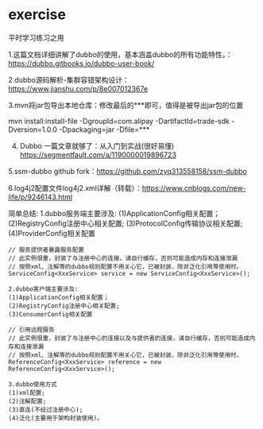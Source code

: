 # exercise
平时学习练习之用


1.这篇文档详细讲解了dubbo的使用，基本涵盖dubbo的所有功能特性。：
 https://dubbo.gitbooks.io/dubbo-user-book/
 
 2.dubbo源码解析-集群容错架构设计：
 https://www.jianshu.com/p/8e007012367e
 
 3.mvn将jar包导出本地仓库：修改最后的***即可，值得是被导出jar包的位置
 
  mvn install:install-file -DgroupId=com.alipay -DartifactId=trade-sdk -Dversion=1.0.0 -Dpackaging=jar -Dfile=***
  
 4. Dubbo 一篇文章就够了：从入门到实战(很好易懂)
 https://segmentfault.com/a/1190000019896723
 
 
 5.ssm-dubbo github fork：https://github.com/zyq313558158/ssm-dubbo
 
 6.log4j2配置文件log4j2.xml详解（转载）：https://www.cnblogs.com/new-life/p/9246143.html
 
 
 
 
 
 
简单总结:
	1.dubbo服务端主要涉及:
	(1)ApplicationConfig相关配置；
	(2)RegistryConfig注册中心相关配置;
	(3)ProtocolConfig传输协议相关配置;
	(4)ProviderConfig相关配置	
	
	// 服务提供者暴露服务配置
	// 此实例很重，封装了与注册中心的连接，请自行缓存，否则可能造成内存和连接泄漏
	// 按照xml、注解等的dubbo规则配置不用关心它，已被封装，除非泛化引用等使用时。
	ServiceConfig<XxxService> service = new ServiceConfig<XxxService>(); 
	
	2.dubbo客户端主要涉及:
	(1)ApplicationConfig相关配置；
	(2)RegistryConfig注册中心相关配置;
	(3)ConsumerConfig相关配置
	
	// 引用远程服务
	// 此实例很重，封装了与注册中心的连接以及与提供者的连接，请自行缓存，否则可能造成内存和连接泄漏
	// 按照xml、注解等的dubbo规则配置不用关心它，已被封装，除非泛化引用等使用时。
	ReferenceConfig<XxxService> reference = new ReferenceConfig<XxxService>(); 
	
	3.dubbo使用方式
	(1)xml配置;
	(2)注解配置;
	(3)直连(不经过注册中心);
	(4)泛化(主要用于架构封装使用)。